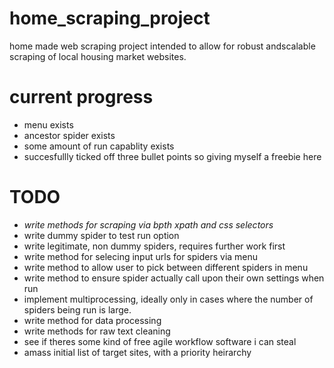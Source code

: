 # home_scraping_project
home made web scraping project intended to allow for robust andscalable scraping of local housing market websites.

# current progress
- menu exists
- ancestor spider exists
- some amount of run capablity exists
- succesfullly ticked off three bullet points so giving myself a freebie here

# TODO
- *write methods for scraping via bpth xpath and css selectors*
- write dummy spider to test run option
- write legitimate, non dummy spiders, requires further work first
- write method for selecing input urls for spiders via menu
- write method to allow user to pick between different spiders in menu
- write method to ensure spider actually call upon their own settings when run
- implement multiprocessing, ideally only in cases where the number of spiders being run is large.
- write method for data processing
- write methods for raw text cleaning
- see if theres some kind of free agile workflow software i can steal
- amass initial list of target sites, with a priority heirarchy

